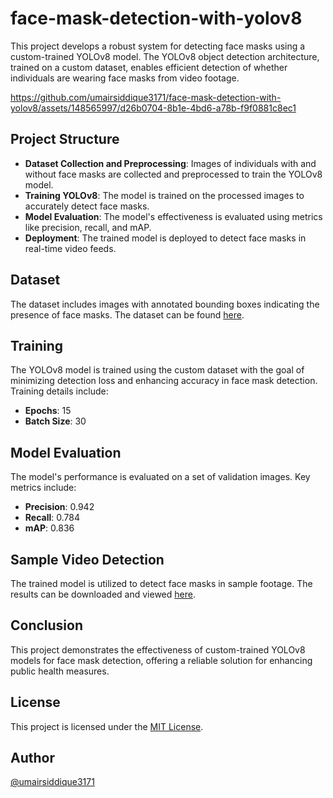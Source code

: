 # face-mask-detection-with-yolov8

This project develops a robust system for detecting face masks using a custom-trained YOLOv8 model. The YOLOv8 object detection architecture, trained on a custom dataset, enables efficient detection of whether individuals are wearing face masks from video footage.

https://github.com/umairsiddique3171/face-mask-detection-with-yolov8/assets/148565997/d26b0704-8b1e-4bd6-a78b-f9f0881c8ec1

## Project Structure

- **Dataset Collection and Preprocessing**: Images of individuals with and without face masks are collected and preprocessed to train the YOLOv8 model.
- **Training YOLOv8**: The model is trained on the processed images to accurately detect face masks.
- **Model Evaluation**: The model's effectiveness is evaluated using metrics like precision, recall, and mAP.
- **Deployment**: The trained model is deployed to detect face masks in real-time video feeds.

## Dataset

The dataset includes images with annotated bounding boxes indicating the presence of face masks. The dataset can be found [here](https://www.kaggle.com/datasets/aditya276/face-mask-dataset-yolo-format).

## Training

The YOLOv8 model is trained using the custom dataset with the goal of minimizing detection loss and enhancing accuracy in face mask detection. Training details include:
- **Epochs**: 15
- **Batch Size**: 30

## Model Evaluation

The model's performance is evaluated on a set of validation images. Key metrics include:
- **Precision**: 0.942 
- **Recall**: 0.784
- **mAP**: 0.836         

## Sample Video Detection

The trained model is utilized to detect face masks in sample footage. The results can be downloaded and viewed [here](https://github.com/umairsiddique3171/face-mask-detection-with-yolov8/blob/main/results.mp4).

## Conclusion

This project demonstrates the effectiveness of custom-trained YOLOv8 models for face mask detection, offering a reliable solution for enhancing public health measures.

## License

This project is licensed under the [MIT License](https://github.com/umairsiddique3171/face-mask-detection-with-yolov8/blob/main/LICENSE).

## Author

[@umairsiddique3171](https://github.com/umairsiddique3171)
